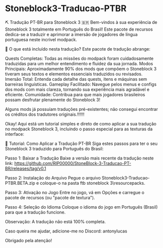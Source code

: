 # Stoneblock3-Traducao-PTBR
⛏️ Tradução PT-BR para Stoneblock 3 🇧🇷
Bem-vindos à sua experiência de Stoneblock 3 totalmente em Português do Brasil! Este pacote de recursos dedica-se a traduzir e aprimorar a imersão de jogadores de língua portuguesa neste incrível modpack.

🌟 O que está incluído nesta tradução?
Este pacote de tradução abrange:

Quests Completas: Todas as missões do modpack foram cuidadosamente traduzidas para um melhor entendimento e fluidez da sua jornada.
Modos Principais: Aproximadamente 90% dos mods que compõem o Stoneblock 3 tiveram seus textos e elementos essenciais traduzidos ou revisados.
Imersão Total: Entenda cada detalhe das quests, itens e máquinas sem barreiras linguísticas.
Gameplay Facilitado: Navegue pelos menus e configs dos mods com mais clareza, tornando sua experiência mais agradável e eficiente.
Comunidade: Contribua para que mais jogadores brasileiros possam desfrutar plenamente do Stoneblock 3!

Alguns mods já possuíam traduções pré-existentes; não consegui encontrar os créditos dos tradutores originais.!!!!!!

Okay! Aqui está um tutorial simples e direto de como aplicar a sua tradução no modpack Stoneblock 3, incluindo o passo especial para as texturas da interface:

📄 Tutorial: Como Aplicar a Tradução PT-BR
Siga estes passos para ter o seu Stoneblock 3 traduzido para Português do Brasil:

Passo 1: Baixar a Tradução
Baixe a versão mais recente da tradução neste link: https://github.com/RIP00000/StoneBlock-3-Traducao-PT-BR/releases/tag/v0.1

Passo 2: Instalação do Arquivo
Pegue o arquivo Stoneblock3-Traducao-PTBR.BETA.zip e coloque-o na pasta ftb stoneblock 3\resourcepacks.

Passo 3: Ativação no Jogo
Entre no jogo, vá em Opções e carregue o pacote de recursos (ou "pacote de textura").

Passo 4: Seleção do Idioma
Coloque o idioma do jogo em Português (Brasil) para que a tradução funcione.

Observação: A tradução não está 100% completa.

Caso queira me ajudar, adicione-me no Discord: antonylucas

Obrigado pela atenção!
